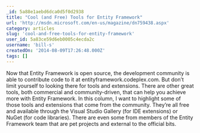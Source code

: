 ```yaml
---
_id: 5a88e1aebd6dca0d5f0d2938
title: "Cool (and Free) Tools for Entity Framework"
url: 'http://msdn.microsoft.com/en-us/magazine/dn759438.aspx'
category: articles
slug: 'cool-and-free-tools-for-entity-framework'
user_id: 5a83ce59d6eb0005c4ecda2c
username: 'bill-s'
createdOn: '2014-08-09T17:26:48.000Z'
tags: []
---
```


Now that Entity Framework is open source, the development community is able to contribute code to it at entityframework.codeplex.com. But don’t limit yourself to looking there for tools and extensions. There are other great tools, both commercial and community-driven, that can help you achieve more with Entity Framework. In this column, I want to highlight some of those tools and extensions that come from the community. They’re all free and available through the Visual Studio Gallery (for IDE extensions) or NuGet (for code libraries). There are even some from members of the Entity Framework team that are pet projects and external to the official bits.
